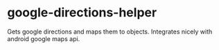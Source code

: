# google-directions-helper
Gets google directions and maps them to objects. Integrates nicely with android google maps api.
